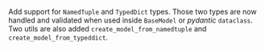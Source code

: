 Add support for `NamedTuple` and `TypedDict` types.
Those two types are now handled and validated when used inside `BaseModel` or _pydantic_ `dataclass`.
Two utils are also added `create_model_from_namedtuple` and `create_model_from_typeddict`.